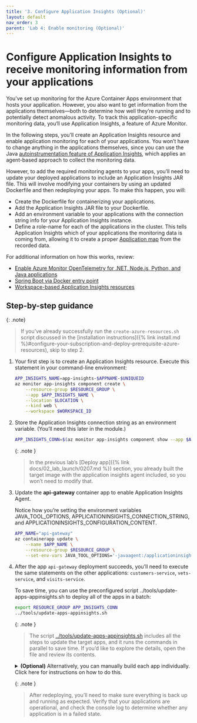 ```yaml
---
title: '3. Configure Application Insights (Optional)'
layout: default
nav_order: 3
parent: 'Lab 4: Enable monitoring (Optional)'
---
```


# Configure Application Insights to receive monitoring information from your applications

You’ve set up monitoring for the Azure Container Apps environment that hosts your application. However, you also want to get information from the applications themselves—both to determine how well they’re running and to potentially detect anomalous activity. To track this application-specific monitoring data, you‘ll use Application Insights, a feature of Azure Monitor.

In the following steps, you’ll create an Application Insights resource and enable application monitoring for each of your applications. You won’t have to change anything in the applications themselves, since you can use the Java [autoinstrumentation feature of Application Insights](https://learn.microsoft.com/azure/azure-monitor/app/codeless-overview), which applies an agent-based approach to collect the monitoring data.

However, to add the required monitoring agents to your apps, you’ll need to update your deployed applications to include an Application Insights JAR file. This will involve modifying your containers by using an updated Dockerfile and then redeploying your apps. To make this happen, you will:

- Create the Dockerfile for containerizing your applications.
- Add the Application Insights JAR file to your Dockerfile.
- Add an environment variable to your applications with the connection string info for your Application Insights instance.
- Define a role-name for each of the applications in the cluster. This tells Application Insights which of your applications the monitoring data is coming from, allowing it to create a proper [Application map](https://learn.microsoft.com/azure/azure-monitor/app/app-map?tabs=net) from the recorded data.

For additional information on how this works, review:

- [Enable Azure Monitor OpenTelemetry for .NET, Node.js, Python, and Java applications](https://learn.microsoft.com/en-us/azure/azure-monitor/app/opentelemetry-enable?tabs=java)
- [Spring Boot via Docker entry point](https://learn.microsoft.com/azure/azure-monitor/app/java-spring-boot#spring-boot-via-docker-entry-point)
- [Workspace-based Application Insights resources](https://learn.microsoft.com/azure/azure-monitor/app/create-workspace-resource)

## Step-by-step guidance

{: .note}
> If you've already successfully run the `create-azure-resources.sh` script discussed in the [installation instructions]({% link install.md %}#configure-your-subscription-and-deploy-prerequisite-azure-resources), skip to step 2.

1.  Your first step is to create an Application Insights resource. Execute this statement in your command-line environment:

    ```bash
    APP_INSIGHTS_NAME=app-insights-$APPNAME-$UNIQUEID
    az monitor app-insights component create \
        --resource-group $RESOURCE_GROUP \
        --app $APP_INSIGHTS_NAME \
        --location $LOCATION \
        --kind web \
        --workspace $WORKSPACE_ID
    ```

1.  Store the Application Insights connection string as an environment variable. (You’ll need this later in the module.)

    ```bash
    APP_INSIGHTS_CONN=$(az monitor app-insights component show --app $APP_INSIGHTS_NAME -g $RESOURCE_GROUP --query connectionString --output tsv)
    ```

    {: .note }
    > In the previous lab’s [Deploy app]({% link docs/02_lab_launch/0207.md %}) section, you already built the target image with the application insights agent included, so you won’t need to modify that.

1.  Update the **api-gateway** container app to enable Application Insights Agent.

    Notice how you’re setting the environment variables JAVA_TOOL_OPTIONS, APPLICATIONINSIGHTS_CONNECTION_STRING, and APPLICATIONINSIGHTS_CONFIGURATION_CONTENT.

    ```bash
    APP_NAME="api-gateway"
    az containerapp update \
        --name $APP_NAME \
        --resource-group $RESOURCE_GROUP \
        --set-env-vars JAVA_TOOL_OPTIONS='-javaagent:/applicationinsights-agent.jar' APPLICATIONINSIGHTS_CONNECTION_STRING="$APP_INSIGHTS_CONN" APPLICATIONINSIGHTS_CONFIGURATION_CONTENT='{"role": {"name": "'$APP_NAME'"}}'
    ```

1.  After the app `api-gateway` deployment succeeds, you’ll need to execute the same statements on the other applications: `customers-service`, `vets-service`, and `visits-service`.

    To save time, you can use the preconfigured script ../tools/update-apps-appinsights.sh to deploy all of the apps in a batch:

    ```bash
    export RESOURCE_GROUP APP_INSIGHTS_CONN
    ../tools/update-apps-appinsights.sh
    ```

    {: .note }
    > The script [../tools/update-apps-appinsights.sh](https://github.com/Azure-Samples/java-on-aca/blob/main/tools/update-apps-appinsights.sh) includes all the steps to update the target apps, and it runs the commands in parallel to save time. If you’d like to explore the details, open the file and review its contents.

    <details markdown="1">

    <summary><b>(Optional)</b> Alternatively, you can manually build each app individually. <a>Click here for instructions on how to do this</a>.</summary>
    
    Run the following commands:

    ```bash
    APP_NAME="customers-service"
    az containerapp update \
        --name $APP_NAME \
        --resource-group $RESOURCE_GROUP \
        --set-env-vars JAVA_TOOL_OPTIONS='-javaagent:/applicationinsights-agent.jar' APPLICATIONINSIGHTS_CONNECTION_STRING="$APP_INSIGHTS_CONN" APPLICATIONINSIGHTS_CONFIGURATION_CONTENT='{"role": {"name": "'$APP_NAME'"}}'

    APP_NAME="vets-service"
    az containerapp update \
        --name $APP_NAME \
        --resource-group $RESOURCE_GROUP \
        --set-env-vars JAVA_TOOL_OPTIONS='-javaagent:/applicationinsights-agent.jar' APPLICATIONINSIGHTS_CONNECTION_STRING="$APP_INSIGHTS_CONN" APPLICATIONINSIGHTS_CONFIGURATION_CONTENT='{"role": {"name": "'$APP_NAME'"}}'

    APP_NAME="visits-service"
    az containerapp update \
        --name $APP_NAME \
        --resource-group $RESOURCE_GROUP \
        --set-env-vars JAVA_TOOL_OPTIONS='-javaagent:/applicationinsights-agent.jar' APPLICATIONINSIGHTS_CONNECTION_STRING="$APP_INSIGHTS_CONN" APPLICATIONINSIGHTS_CONFIGURATION_CONTENT='{"role": {"name": "'$APP_NAME'"}}'
    ```

    {: .note }
    > Notice that for each of the applications, we indicate a different role-name. Application Insights uses this role-name in its Application map feature to show the communication between your applications.

    </details>

    {: .note }
    > After redeploying, you’ll need to make sure everything is back up and running as expected. Verify that your applications are operational, and check the console log to determine whether any application is in a failed state.

